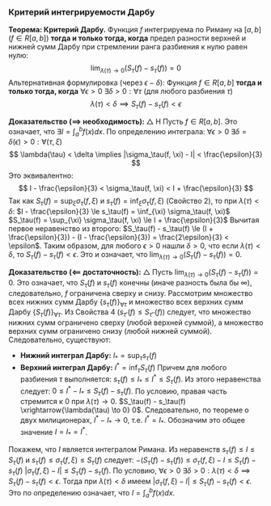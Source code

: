 ### Критерий интегрируемости Дарбу

**Теорема: Критерий Дарбу.**
Функция $f$ интегрируема по Риману на $[a, b]$ ($f \in R[a, b]$) **тогда и только тогда, когда** предел разности верхней и нижней сумм Дарбу при стремлении ранга разбиения к нулю равен нулю:
$$ \lim_{\lambda(\tau) \to 0} (S_\tau(f) - s_\tau(f)) = 0 $$
Альтернативная формулировка (через $\epsilon-\delta$):
Функция $f \in R[a, b]$ **тогда и только тогда, когда**
$\forall \epsilon > 0 \ \exists \delta > 0 : \forall \tau$ (для любого разбиения $\tau$)
$$ \lambda(\tau) < \delta \implies S_\tau(f) - s_\tau(f) < \epsilon $$

**Доказательство ($\implies$ необходимость):**
$\triangle$ H Пусть $f \in R[a, b]$. Это означает, что $\exists I = \int_a^b f(x) dx$.
По определению интеграла:
$\forall \epsilon > 0 \ \exists \delta = \delta(\epsilon) > 0 : \forall (\tau, \xi)$
$$ \lambda(\tau) < \delta \implies |\sigma_\tau(f, \xi) - I| < \frac{\epsilon}{3} $$
Это эквивалентно:
$$ I - \frac{\epsilon}{3} < \sigma_\tau(f, \xi) < I + \frac{\epsilon}{3} $$
Так как $S_\tau(f) = \sup_{\xi} \sigma_\tau(f, \xi)$ и $s_\tau(f) = \inf_{\xi} \sigma_\tau(f, \xi)$ (Свойство 2), то при $\lambda(\tau) < \delta$:
$I - \frac{\epsilon}{3} \le s_\tau(f) = \inf_{\xi} \sigma_\tau(f, \xi)$
$S_\tau(f) = \sup_{\xi} \sigma_\tau(f, \xi) \le I + \frac{\epsilon}{3}$
Вычитая первое неравенство из второго:
$S_\tau(f) - s_\tau(f) \le (I + \frac{\epsilon}{3}) - (I - \frac{\epsilon}{3}) = \frac{2\epsilon}{3} < \epsilon$.
Таким образом, для любого $\epsilon > 0$ нашли $\delta > 0$, что если $\lambda(\tau) < \delta$, то $S_\tau(f) - s_\tau(f) < \epsilon$. Это и означает, что $\lim_{\lambda(\tau) \to 0} (S_\tau(f) - s_\tau(f)) = 0$.

**Доказательство ($\impliedby$ достаточность):**
$\triangle$ Пусть $\lim_{\lambda(\tau) \to 0} (S_\tau(f) - s_\tau(f)) = 0$.
Это означает, что $S_\tau(f)$ и $s_\tau(f)$ конечны (иначе разность была бы $\infty$), следовательно, $f$ ограничена сверху и снизу.
Рассмотрим множество всех нижних сумм Дарбу $\{s_\tau(f)\}_{\forall \tau}$ и множество всех верхних сумм Дарбу $\{S_\tau(f)\}_{\forall \tau}$.
Из Свойства 4 ($s_{\tau'}(f) \le S_{\tau''}(f)$) следует, что множество нижних сумм ограничено сверху (любой верхней суммой), а множество верхних сумм ограничено снизу (любой нижней суммой).
Следовательно, существуют:
*   **Нижний интеграл Дарбу:** $I_* = \sup_{\tau} s_\tau(f)$
*   **Верхний интеграл Дарбу:** $I^* = \inf_{\tau} S_\tau(f)$
Причем для любого разбиения $\tau$ выполняется:
$s_\tau(f) \le I_* \le I^* \le S_\tau(f)$.
Из этого неравенства следует:
$0 \le I^* - I_* \le S_\tau(f) - s_\tau(f)$.
По условию, правая часть стремится к 0 при $\lambda(\tau) \to 0$.
$S_\tau(f) - s_\tau(f) \xrightarrow{\lambda(\tau) \to 0} 0$.
Следовательно, по теореме о двух милиционерах, $I^* - I_* \to 0$, т.е. $I^* = I_*$.
Обозначим это общее значение $I = I_* = I^*$.

Покажем, что $I$ является интегралом Римана.
Из неравенств $s_\tau(f) \le I \le S_\tau(f)$ и $s_\tau(f) \le \sigma_\tau(f, \xi) \le S_\tau(f)$ следует:
$- (S_\tau(f) - s_\tau(f)) \le \sigma_\tau(f, \xi) - I \le S_\tau(f) - s_\tau(f)$
$|\sigma_\tau(f, \xi) - I| \le S_\tau(f) - s_\tau(f)$.
По условию, $\forall \epsilon > 0 \ \exists \delta > 0 : \lambda(\tau) < \delta \implies S_\tau(f) - s_\tau(f) < \epsilon$.
Тогда при $\lambda(\tau) < \delta$ имеем $|\sigma_\tau(f, \xi) - I| \le S_\tau(f) - s_\tau(f) < \epsilon$.
Это по определению означает, что $I = \int_a^b f(x) dx$.